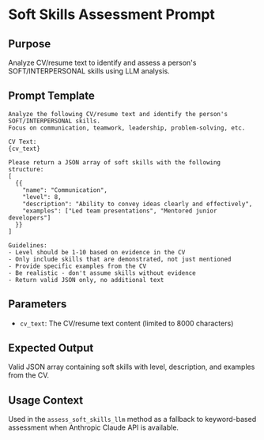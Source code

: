 # Soft Skills Assessment Prompt

## Purpose
Analyze CV/resume text to identify and assess a person's SOFT/INTERPERSONAL skills using LLM analysis.

## Prompt Template
```
Analyze the following CV/resume text and identify the person's SOFT/INTERPERSONAL skills.
Focus on communication, teamwork, leadership, problem-solving, etc.

CV Text:
{cv_text}

Please return a JSON array of soft skills with the following structure:
[
  {{
    "name": "Communication",
    "level": 8,
    "description": "Ability to convey ideas clearly and effectively",
    "examples": ["Led team presentations", "Mentored junior developers"]
  }}
]

Guidelines:
- Level should be 1-10 based on evidence in the CV
- Only include skills that are demonstrated, not just mentioned
- Provide specific examples from the CV
- Be realistic - don't assume skills without evidence
- Return valid JSON only, no additional text
```

## Parameters
- `cv_text`: The CV/resume text content (limited to 8000 characters)

## Expected Output
Valid JSON array containing soft skills with level, description, and examples from the CV.

## Usage Context
Used in the `assess_soft_skills_llm` method as a fallback to keyword-based assessment when Anthropic Claude API is available.